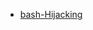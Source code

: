 
- [bash-Hijacking](https://github.com/jihadLkmaty218/Powershell_hat/blob/master/bash-Hijacking.md)
